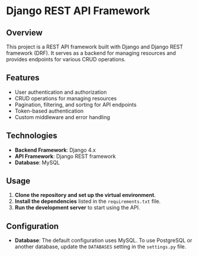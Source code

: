 # Django REST API Framework

## Overview

This project is a REST API framework built with Django and Django REST framework (DRF). It serves as a backend for managing resources and provides endpoints for various CRUD operations.

## Features

- User authentication and authorization
- CRUD operations for managing resources
- Pagination, filtering, and sorting for API endpoints
- Token-based authentication
- Custom middleware and error handling

## Technologies

- **Backend Framework**: Django 4.x
- **API Framework**: Django REST framework
- **Database**: MySQL

## Usage

1. **Clone the repository and set up the virtual environment**.
2. **Install the dependencies** listed in the `requirements.txt` file.
3. **Run the development server** to start using the API.

## Configuration

- **Database**: The default configuration uses MySQL. To use PostgreSQL or another database, update the `DATABASES` setting in the `settings.py` file.

